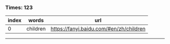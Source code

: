### Times: 123
| index | words | url |
| ------------ | ------------ | ------------ |
| 0| children | https://fanyi.baidu.com/#en/zh/children |




------------
